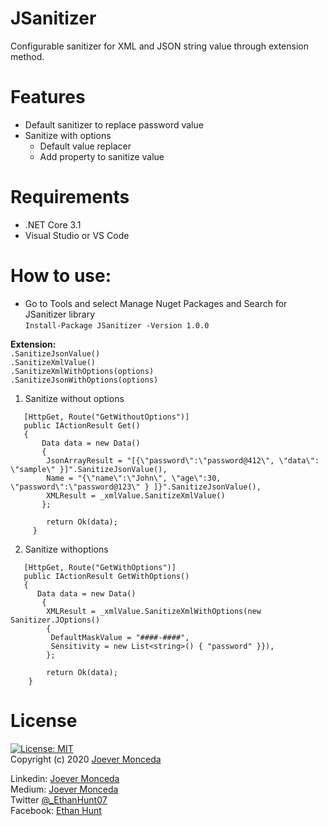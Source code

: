 # JSanitizer 
Configurable sanitizer for XML and JSON string value through extension method.

# Features  
* Default sanitizer to replace password value
* Sanitize with options
    - Default value replacer
    - Add property to sanitize value

# Requirements   
 * .NET Core 3.1  
 * Visual Studio or VS Code
 
# How to use:  
* Go to Tools and select Manage Nuget Packages and Search for JSanitizer library   
```Install-Package JSanitizer -Version 1.0.0```   

**Extension:**   
```.SanitizeJsonValue()```   
```.SanitizeXmlValue()```   
```.SanitizeXmlWithOptions(options)```   
```.SanitizeJsonWithOptions(options)```

1. Sanitize without options 
```
   [HttpGet, Route("GetWithoutOptions")]
   public IActionResult Get()
   {
       Data data = new Data()
       {
        JsonArrayResult = "[{\"password\":\"password@412\", \"data\": \"sample\" }]".SanitizeJsonValue(),
        Name = "{\"name\":\"John\", \"age\":30, \"password\":\"password@123\" } ]}".SanitizeJsonValue(),
        XMLResult = _xmlValue.SanitizeXmlValue()
       };

        return Ok(data);
     }
```

2. Sanitize withoptions 
```
   [HttpGet, Route("GetWithOptions")]
   public IActionResult GetWithOptions()
   {
      Data data = new Data()
       {
        XMLResult = _xmlValue.SanitizeXmlWithOptions(new Sanitizer.JOptions()
        {
         DefaultMaskValue = "####-####",
         Sensitivity = new List<string>() { "password" }}),
        };

        return Ok(data);
    }
```
  
# License 
  [![License: MIT](https://img.shields.io/badge/License-MIT-yellow.svg)](https://opensource.org/licenses/MIT)  
  Copyright (c) 2020 [Joever Monceda](https://github.com/Ethan0007)

Linkedin: [Joever Monceda](https://www.linkedin.com/in/joever-monceda-55242779/)  
  Medium: [Joever Monceda](https://medium.com/@joever.monceda/new-net-core-vuejs-vuex-router-webpack-starter-kit-e94b6fdb7481)  
  Twitter [@_EthanHunt07](https://twitter.com/_EthanHunt07)  
  Facebook: [Ethan Hunt](https://www.facebook.com/nethan.hound.3/)
